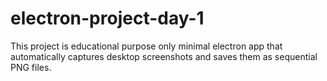 # electron-project-day-1
This project is educational purpose only minimal electron app that automatically captures desktop screenshots and saves them as sequential PNG files.
